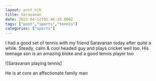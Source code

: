 ```yaml
---
layout: post.njk
title: Saravanan
date: 2022-04-12T02:46:20.000Z
tags: ["post","sports","tennis"]
categories: ["sports"]
---
```


I had a good set of tennis with my friend Saravanan today after quite a while. Steady, calm & cool headed guy and plays cricket well too. His teenage son is an amazing bloke and a good tennis player too

![Saravanan playing tennis]

 He is at core an affectionate family man
